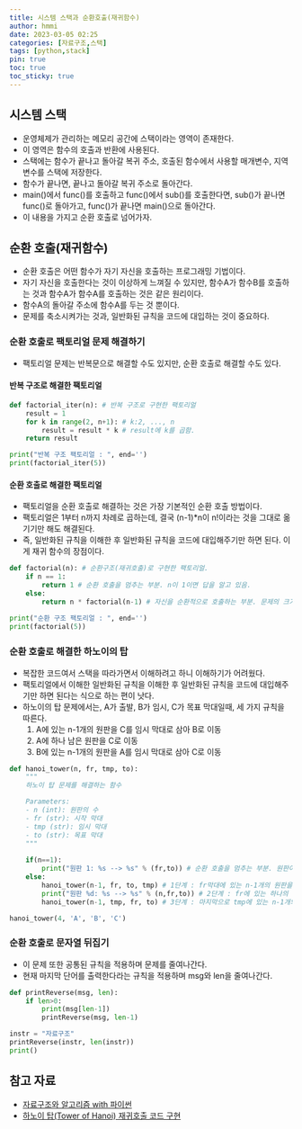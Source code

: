 ```yaml
---
title: 시스템 스택과 순환호출(재귀함수)
author: hmmi
date: 2023-03-05 02:25
categories: [자료구조,스택]
tags: [python,stack]
pin: true
toc: true
toc_sticky: true
---
```


## 시스템 스택

- 운영체제가 관리하는 메모리 공간에 스택이라는 영역이 존재한다.
- 이 영역은 함수의 호출과 반환에 사용된다.
- 스택에는 함수가 끝나고 돌아갈 복귀 주소, 호출된 함수에서 사용할 매개변수, 지역변수를 스택에 저장한다.
- 함수가 끝나면, 끝나고 돌아갈 복귀 주소로 돌아간다.
- main()에서 func()를 호출하고 func()에서 sub()를 호출한다면, sub()가 끝나면 func()로 돌아가고, func()가 끝나면 main()으로 돌아간다.
- 이 내용을 가지고 순환 호출로 넘어가자.

## 순환 호출(재귀함수)

- 순환 호출은 어떤 함수가 자기 자신을 호출하는 프로그래밍 기법이다.
- 자기 자신을 호출한다는 것이 이상하게 느껴질 수 있지만, 함수A가 함수B를 호출하는 것과 함수A가 함수A를 호출하는 것은 같은 원리이다.
- 함수A의 돌아갈 주소에 함수A를 두는 것 뿐이다.
- 문제를 축소시켜가는 것과, 일반화된 규칙을 코드에 대입하는 것이 중요하다.

### 순환 호출로 팩토리얼 문제 해결하기

- 팩토리얼 문제는 반복문으로 해결할 수도 있지만, 순환 호출로 해결할 수도 있다.

#### 반복 구조로 해결한 팩토리얼

```python
def factorial_iter(n): # 반복 구조로 구현한 팩토리얼
    result = 1
    for k in range(2, n+1): # k:2, ..., n
        result = result * k # result에 k를 곱함.
    return result

print("반복 구조 팩토리얼 : ", end='')
print(factorial_iter(5))
```
#### 순환 호출로 해결한 팩토리얼

- 팩토리얼을 순환 호출로 해결하는 것은 가장 기본적인 순환 호출 방법이다.
- 팩토리얼은 1부터 n까지 차례로 곱하는데, 결국 (n-1)*n이 n!이라는 것을 그대로 옮기기만 해도 해결된다.
- 즉, 일반화된 규칙을 이해한 후 일반화된 규칙을 코드에 대입해주기만 하면 된다. 이게 재귀 함수의 장점이다.

```python
def factorial(n): # 순환구조(재귀호출)로 구현한 팩토리얼.
    if n == 1:
        return 1 # 순환 호출을 멈추는 부분. n이 1이면 답을 알고 있음.
    else:
        return n * factorial(n-1) # 자신을 순환적으로 호출하는 부분. 문제의 크기는 작아져야 함.
    
print("순환 구조 팩토리얼 : ", end='')
print(factorial(5))
```

### 순환 호출로 해결한 하노이의 탑

- 복잡한 코드여서 스택을 따라가면서 이해하려고 하니 이해하기가 어려웠다.
- 팩토리얼에서 이해한 일반화된 규칙을 이해한 후 일반화된 규칙을 코드에 대입해주기만 하면 된다는 식으로 하는 편이 낫다.
- 하노이의 탑 문제에서는, A가 출발, B가 임시, C가 목표 막대일때, 세 가지 규칙을 따른다.
    1. A에 있는 n-1개의 원판을 C를 임시 막대로 삼아 B로 이동
    2. A에 하나 남은 원판을 C로 이동
    3. B에 있는 n-1개의 원판을 A를 임시 막대로 삼아 C로 이동

```python
def hanoi_tower(n, fr, tmp, to):
    """
    하노이 탑 문제를 해결하는 함수

    Parameters:
    - n (int): 원판의 수
    - fr (str): 시작 막대
    - tmp (str): 임시 막대
    - to (str): 목표 막대
    """
    
    if(n==1):
        print("원판 1: %s --> %s" % (fr,to)) # 순환 호출을 멈추는 부분. 원판이 하나라면 바로 이동.
    else:
        hanoi_tower(n-1, fr, to, tmp) # 1단계 : fr막대에 있는 n-1개의 원판을 to 막대를 이용해 tmp로 옮김
        print("원판 %d: %s --> %s" % (n,fr,to)) # 2단계 : fr에 있는 하나의 원판을 바로 to로 옮김.
        hanoi_tower(n-1, tmp, fr, to) # 3단계 : 마지막으로 tmp에 있는 n-1개의 원판을 fr을 이용해 to로 옮김

hanoi_tower(4, 'A', 'B', 'C')
```

### 순환 호출로 문자열 뒤집기

- 이 문제 또한 공통된 규칙을 적용하며 문제를 줄여나간다.
- 현재 마지막 단어를 출력한다라는 규칙을 적용하며 msg와 len을 줄여나간다.

```python
def printReverse(msg, len):
    if len>0:
        print(msg[len-1])
        printReverse(msg, len-1)

instr = "자료구조"
printReverse(instr, len(instr))
print()
```

## 참고 자료

- [자료구조와 알고리즘 with 파이썬](https://www.yes24.com/Product/Goods/123451810)
- [하노이 탑(Tower of Hanoi) 재귀호출 코드 구현](https://www.youtube.com/watch?v=vq7dpFWpwAE)